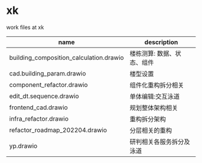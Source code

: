 # xk

work files at xk

| name                                    | description                |
| --------------------------------------- | -------------------------- |
| building_composition_calculation.drawio | 楼栋测算: 数据、状态、组件 |
| cad.building_param.drawio               | 楼型设置                   |
| component_refactor.drawio               | 组件化重构拆分相关         |
| edit_dt.sequence.drawio                 | 单体编辑:交互泳道          |
| frontend_cad.drawio                     | 规划整体架构相关           |
| infra_refactor.drawio                   | 重构拆分架构               |
| refactor_roadmap_202204.drawio          | 分层相关的重构             |
| yp.drawio                               | 研判相关各服务拆分及泳道   |
